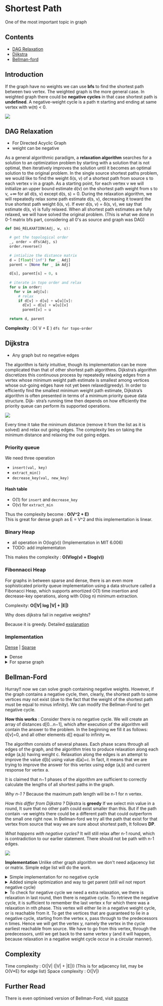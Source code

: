 # Shortest Path

One of the most important topic in graph

## Contents
 - [DAG Relaxation]()
 - [Dijkstra]()
 - [Bellman-ford]()
 
 ## Introduction
 
 If the graph have no weights we can use __bfs__ to find the shortest path between two vertex. The weighted graph is the more general case.
 In weighted graph there could be **negative cycles** in that case shortest path is **undefined**.
  A negative-weight cycle is a path π starting and ending at same vertex with w(π) < 0.
  
  <img src="https://user-images.githubusercontent.com/59721339/102963126-5f8f0800-450e-11eb-9b2f-6bb26f2d692f.png" align="center" />
  
  ## DAG Relaxation
  - For Directed Acyclic Graph
  - weight can be negative
  
  As a general algorithmic paradigm, a **relaxation algorithm** searches for a
solution to an optimization problem by starting with a solution that is not optimal, then iteratively
improves the solution until it becomes an optimal solution to the original problem. In the single
source shortest paths problem, we would like to find the weight δ(s, v) of a shortest path from
source s to each vertex v in a graph. As a starting point, for each vertex v we will initialize an
upper bound estimate d(v) on the shortest path weight from s to v, +∞ for all d(s, v) except
d(s, s) = 0. During the relaxation algorithm, we will repeatedly relax some path estimate d(s, v),
decreasing it toward the true shortest path weight δ(s, v). If ever d(s, v) = δ(s, v), we say that
estimate d(s, v) is fully relaxed. When all shortest path estimates are fully relaxed, we will have
solved the original problem. (This is what we done in 0-1 matrix bfs part, considering all 0's as source and graph was DAG)

```py
def DAG_RELAXATION(Adj, w, s):

  # get the topological order
  _, order = dfs(Adj, s)
  order.reverse()
  
  # intialize the distance matrix
  d = [float('inf') for _ Adj]
  parent = [None for _ in Adj]
  
  d[s], parent[s] = 0, s
  
  # iterate in topo order and relax
  for u in order:
    for v in adj[u]:
      # relax
      if d[v] > d[u] + w[u][v]:
        d[v] = d[u] + w[u][v]
        parent[v] = u
        
  return d, parent
```

__Complexity__ : O( V + E ) `dfs for topo-order`

## Dijkstra

- Any graph but no negative edges

The algorithm is fairly intuitive, though its implementation can be more complicated than that of other shortest path algorithms.
Dijkstra’s algorithm discretizes this continuous process by repeatedly relaxing edges from
a vertex whose minimum weight path estimate is smallest among vertices whose out-going edges
have not yet been relaxed(greedy). In order to efficiently find the smallest minimum weight path estimate,
Dijkstra’s algorithm is often presented in terms of a minimum priority queue data structure. Dijk-
stra’s running time then depends on how efficiently the priority queue can perform its supported
operations.

<img src="https://user-images.githubusercontent.com/59721339/102968910-b8fd3400-451a-11eb-8223-547a30fe836b.png" align="center" />

Every time it take the minimum distance (remove it from the list as it is solved) and relax out going edges. The complexity lies on
taking the minimum distance and relaxing the out going edges.

### Priority queue
We need three operation
- `insert(val, key)`
- `extract_min()`
- `decrease_key(val, new_key)`

#### Hash table
- O(1) for `insert` and `decrease_key`
- O(v) for `extract_min`

Thus the complexity become : __O(V^2 + E)__ <br/>
This is great for dense graph as E = V^2 and this implementation is linear.

### Binary Heap
- all operation in O(log(v)) (Implementation in MIT 6.006)
- TODO: add implementaton

This makes the complexity :  __O(Vlog(v) + Elog(v))__

### Fibonnacci Heap
For graphs in between sparse and dense, there is an even
more sophisticated priority queue implementation using a data structure called a Fibonacci Heap,
which supports amortized O(1) time insertion and decrease-key operations, along with O(log n)
minimum extraction.


Complexity: __O(|V| log |V| + |E|)__

Why does dijkstra fail in negative weights?

Because it is greedy. Detailed [explanation](https://stackoverflow.com/questions/6799172/negative-weights-using-dijkstras-algorithm/6799344#6799344)

### Implementation

[Dense](https://cp-algorithms.com/graph/dijkstra.html) | 
[Sparse](https://cp-algorithms.com/graph/dijkstra_sparse.html)

<details>
 <summary> Dense </summary>
 
```cpp
 const int INF = 1000000000;
 // adjacent list representation
 vector<vector<pair<int, int>>> adj;

void dijkstra(int s, vector<int> & d, vector<int> & p) {

    int n = adj.size();
    d.assign(n, INF); // distance
    p.assign(n, -1);  // parent
    vector<bool> u(n, false); // mark visited

    d[s] = 0;
    for (int i = 0; i < n; i++) {
    
        // for finding the unvisited minmum distance
        int v = -1;
        for (int j = 0; j < n; j++) {
            if (!u[j] && (v == -1 || d[j] < d[v]))
                v = j;
        }

        // we can stop
        if (d[v] == INF)
            break;
            
        // mark as visited
        u[v] = true;
        
        
        for (auto edge : adj[v]) {
            int to = edge.first;
            int len = edge.second;
            
            // relax
            if (d[v] + len < d[to]) {
                d[to] = d[v] + len;
                p[to] = v;
            }
        }
    }
}

 ```
 
 For Retrieving path
 
 ```cpp
 vector<int> restore_path(int s, int t, vector<int> const& p) {
    vector<int> path;

    for (int v = t; v != s; v = p[v])
        path.push_back(v);
    path.push_back(s);

    reverse(path.begin(), path.end());
    return path;
}
 ```
 
</details>


<details>
 <summary>
  For sparse graph
 </summary>
 
  __NOTE__: There is no `decrease_key()` instead we add the duplicates(updated values). We immideatly update the distace[] if the value of in priority_queue
 doesn't match with the distance, then it's a duplicate
 
 ```cpp
 
const int INF = 1000000000;
vector<vector<pair<int, int>>> adj;

void dijkstra(int s, vector<int> & d, vector<int> & p) {

    int n = adj.size();
    
    // initializing
    d.assign(n, INF);
    p.assign(n, -1);
    
    // mark source as 0
    d[s] = 0;
    
    using pii = pair<int, int>;
    // priority_queue is default max_heap little hack to make min_heap (BTW it only store pii)
    priority_queue<pii, vector<pii>, greater<pii>> q;
    q.push({0, s}); // push the source node
    
    while (!q.empty()) {
    
        int v = q.top().second;
        int d_v = q.top().first;
        q.pop();
        
        // to handle duplicates
        if (d_v != d[v])
            continue;

        for (auto edge : adj[v]) {
            int to = edge.first;
            int len = edge.second;

            if (d[v] + len < d[to]) {
                d[to] = d[v] + len;
                p[to] = v;
                
                // we don't decrease the key
                // But add a duplicate with updated values
                q.push({d[to], to});
            }
        }
    }
}
 ```
 
</details>


## Bellman-Ford

Hurray!! now we can solve graph containing negative weights. However, if the graph contains a negative cycle, then, clearly, the shortest path to some vertices may not exist (due to the fact that the weight of the shortest path must be equal to minus infinity). We can modify the Bellman-Ford to get negative cycle.

**How this works** : Consider there is no negative cycle. We will create an array of distances d[0…n−1], which after execution of the algorithm will contain the answer to the problem. In the beginning we fill it as follows: d[v]=0, and all other elements d[] equal to infinity ∞.

The algorithm consists of several phases. Each phase scans through all edges of the graph, and the algorithm tries to produce relaxation along each edge (a,b) having weight c. Relaxation along the edges is an attempt to improve the value d[b] using value d[a]+c. In fact, it means that we are trying to improve the answer for this vertex using edge (a,b) and current response for vertex a.

It is claimed that n−1 phases of the algorithm are sufficient to correctly calculate the lengths of all shortest paths in the graph.

*Why n-1 ?*
Because the maximum path length will be n-1 for n vertex.

*How this differ from Dijkstra ?*
Dijkstra is **greedy** If we select min value in a round, It sure that no other path could exist smaller than this. But if the path contain
-ve weights there could be a different path that could outperform the small one right now. In Bellman-ford we try all the path that exist for that vertex from source that way we
are sure about shortest path, It follows **DP**.

*What happens with negative cycles?*
It will still relax after n-1 round, which is contradiction to our earlier statement. There should not be path with n-1 edges.

<img src="https://user-images.githubusercontent.com/59721339/103064578-54091300-45da-11eb-8122-7aaa9a1df654.png" align="center" />

**Implementation**
Unlike other graph algorithm we don't need adjacency  list or matrix. Simple 
edge list will do the work.

<details>
 <summary>
  Simple implementation for no negative cycle
 </summary>
 
```cpp
// for assuming no-negative cycle

struct edge
{
    int a, b, cost;
};

int n, m, v;
vector<edge> e;
const int INF = 1000000000;

void solve()
{
    vector<int> d (n, INF);
    d[v] = 0;
    // loop n-1 times
    for (int i=0; i<n-1; ++i)
        // for all the edges in edge list
        for (int j=0; j<m; ++j) 
            if (d[e[j].a] < INF)
                d[e[j].b] = min (d[e[j].b], d[e[j].a] + e[j].cost);
    // display d, for example, on the screen
}
```

 </details>
 
 <details>
 <summary>
  Added simple optimization and way to get parent (still wil not report negative cycle)
 </summary>
 
```cpp
\\ improvement : sometimes we don't need n-1 loop, if there is no relaxation
\\ we can stop.
\\ added way to recover the parent.

void solve()
{
    vector<int> d (n, INF);
    d[v] = 0;
    vector<int> p (n, -1);

    for (;;)
    {
        bool any = false;
        for (int j = 0; j < m; ++j)
            if (d[e[j].a] < INF)
                if (d[e[j].b] > d[e[j].a] + e[j].cost)
                {
                    d[e[j].b] = d[e[j].a] + e[j].cost;
                    p[e[j].b] = e[j].a;
                    any = true;
                }
        if (!any)  break;
    }

    if (d[t] == INF)
        cout << "No path from " << v << " to " << t << ".";
    else
    {
        vector<int> path;
        for (int cur = t; cur != -1; cur = p[cur])
            path.push_back (cur);
        reverse (path.begin(), path.end());

        cout << "Path from " << v << " to " << t << ": ";
        for (size_t i=0; i<path.size(); ++i)
            cout << path[i] << ' ';
    }
}
```
</details>

<details>
 <summary>
  To check for negative cycle we need a extra relaxation, we there is relaxation in last round, then there is negative cycle. To retrieve the negative cycle, it is sufficient to remember the last vertex x for which there was a relaxation in nth phase. This vertex will either lie in a negative weight cycle, or is reachable from it. To get the vertices that are guaranteed to lie in a negative cycle, starting from the vertex x, pass through to the predecessors n times. Hence we will get the vertex y, namely the vertex in the cycle earliest reachable from source. We have to go from this vertex, through the predecessors, until we get back to the same vertex y (and it will happen, because relaxation in a negative weight cycle occur in a circular manner).
 </summary>
 
 ```cpp
 void solve()
{
    vector<int> d (n, INF);
    d[v] = 0;
    vector<int> p (n - 1);
    int x;
    for (int i=0; i<n; ++i)
    {
        x = -1;
        for (int j=0; j<m; ++j)
            if (d[e[j].a] < INF)
                if (d[e[j].b] > d[e[j].a] + e[j].cost)
                {
                    d[e[j].b] = max (-INF, d[e[j].a] + e[j].cost);
                    p[e[j].b] = e[j].a;
                    x = e[j].b;
                }
    }

    if (x == -1)
        cout << "No negative cycle from " << v;
    else
    {
        // the last node may or mayn't be in the negative cycle.
        // the neihbours of vertex in negtive cycle also get relaxed.
        // so we loop backward to make sure we are in negative cycle.
        int y = x;
        for (int i=0; i<n; ++i)
            y = p[y];
        
        // now we can start from y and stop when we see y.
        vector<int> path;
        for (int cur=y; ; cur=p[cur])
        {
            path.push_back (cur);
            if (cur == y && path.size() > 1)
                break;
        }
        reverse (path.begin(), path.end());

        cout << "Negative cycle: ";
        for (size_t i=0; i<path.size(); ++i)
            cout << path[i] << ' ';
    }
}

 ```
 
</details>

## Complexity
Time complexity : O(|V| (|V| + |E|)) (This is for adjacency list, may be O(V\*E) for edge list)
Space complexity : O(|V|)

## Further Read
There is even optimised version of Bellman-Ford, visit [source](https://cp-algorithms.com/graph/bellman_ford.html)
